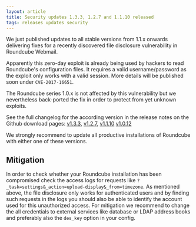 ```yaml
---
layout: article
title: Security updates 1.3.3, 1.2.7 and 1.1.10 released
tags: releases updates security
---
```


We just published updates to all stable versions from 1.1.x onwards delivering 
fixes for a recently discovered file disclosure vulnerability in Roundcube Webmail.

Apparently this zero-day exploit is already being used by hackers to read
Roundcube's configuration files. It requires a valid username/password as the
exploit only works with a valid session. More details will be published soon under
`CVE-2017-16651`.

The Roundcube series 1.0.x is not affected by this vulnerability but we nevertheless
back-ported the fix in order to protect from yet unknown exploits.

See the full changelog for the according version in the release notes on the Github
download pages:
[v1.3.3](https://github.com/roundcube/roundcubemail/releases/tag/1.3.3),
[v1.2.7](https://github.com/roundcube/roundcubemail/releases/tag/1.2.7),
[v1.1.10](https://github.com/roundcube/roundcubemail/releases/tag/1.1.10)
[v1.0.12](https://github.com/roundcube/roundcubemail/releases/tag/1.0.12)

We strongly recommend to update all productive installations of Roundcube
with either one of these versions.

## Mitigation

In order to check whether your Roundcube installation has been compromised
check the access logs for requests like `?_task=settings&_action=upload-display&_from=timezone`.
As mentioned above, the file disclosure only works for authenticated users and
by finding such requests in the logs you should also be able to identify the
account used for this unauthorized access. For mitigation we recommend to change
the all credentials to external services like database or LDAP address books
and preferably also the `des_key` option in your config.
